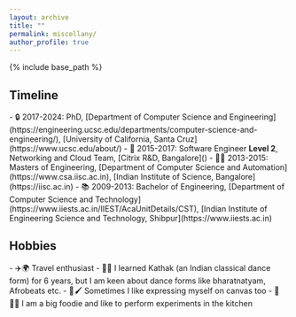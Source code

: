 ```yaml
---
layout: archive
title: ""
permalink: miscellany/
author_profile: true
---
```



{% include base_path %}

<h2> Timeline </h2>
- 🔒 2017-2024: PhD, [Department of Computer Science and Engineering](https://engineering.ucsc.edu/departments/computer-science-and-engineering/), [University of California, Santa Cruz](https://www.ucsc.edu/about/)
- 💼 2015-2017: Software Engineer <b> Level 2</b>, Networking and Cloud Team, [Citrix R&D, Bangalore]()
- 👩‍💻 2013-2015: Masters of Engineering, [Department of Computer Science and Automation](https://www.csa.iisc.ac.in), [Indian Institute of Science, Bangalore](https://iisc.ac.in)
- 📚 2009-2013: Bachelor of Engineering, [Department of Computer Science and Technology](https://www.iiests.ac.in/IIEST/AcaUnitDetails/CST), [Indian Institute of Engineering Science and Technology, Shibpur](https://www.iiests.ac.in)

<h2> Hobbies </h2>
- ✈️🌍 Travel enthusiast 
- 💃🎶 I learned Kathak (an Indian classical dance form) for 6 years, but I am keen about dance forms like bharatnatyam, 
Afrobeats etc.
- 🎨🖌️ Sometimes I like expressing myself on canvas too
- 🍜👩‍🍳 I am a big foodie and like to perform experiments in the kitchen

